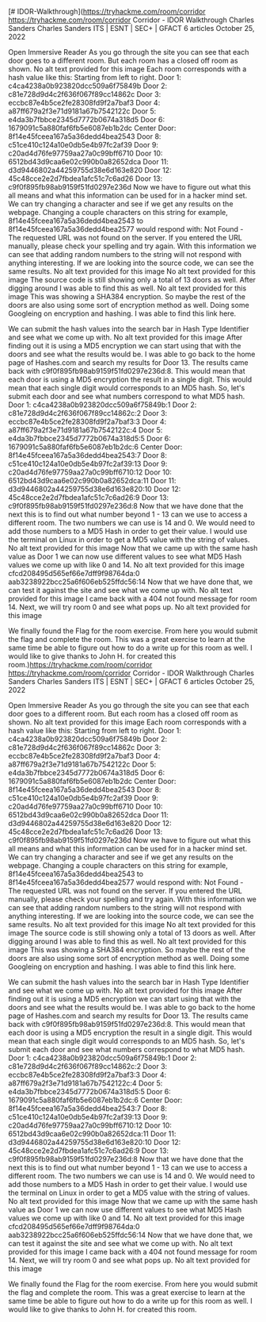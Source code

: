 [# IDOR-Walkthrough](https://tryhackme.com/room/corridor
https://tryhackme.com/room/corridor
Corridor - IDOR Walkthrough
Charles Sanders
Charles Sanders
ITS | ESNT | SEC+ | GFACT
6 articles
October 25, 2022

Open Immersive Reader
As you go through the site you can see that each door goes to a different room. But each room has a closed off room as shown.
No alt text provided for this image
Each room corresponds with a hash value like this: Starting from left to right.
Door 1: c4ca4238a0b923820dcc509a6f75849b
Door 2: c81e728d9d4c2f636f067f89cc14862c
Door 3: eccbc87e4b5ce2fe28308fd9f2a7baf3
Door 4: a87ff679a2f3e71d9181a67b7542122c
Door 5: e4da3b7fbbce2345d7772b0674a318d5
Door 6: 1679091c5a880faf6fb5e6087eb1b2dc
Center Door: 8f14e45fceea167a5a36dedd4bea2543
Door 8: c51ce410c124a10e0db5e4b97fc2af39
Door 9: c20ad4d76fe97759aa27a0c99bff6710
Door 10: 6512bd43d9caa6e02c990b0a82652dca
Door 11: d3d9446802a44259755d38e6d163e820
Door 12: 45c48cce2e2d7fbdea1afc51c7c6ad26
Door 13: c9f0f895fb98ab9159f51fd0297e236d
Now we have to figure out what this all means and what this information can be used for in a hacker mind set. We can try changing a character and see if we get any results on the webpage. Changing a couple characters on this string for example, 8f14e45fceea167a5a36dedd4bea2543 to 8f14e45fceea167a5a36dedd4bea2577 would respond with:
Not Found - The requested URL was not found on the server. If you entered the URL manually, please check your spelling and try again. 
With this information we can see that adding random numbers to the string will not respond with anything interesting. If we are looking into the source code, we can see the same results.
No alt text provided for this image
No alt text provided for this image
The source code is still showing only a total of 13 doors as well. After digging around I was able to find this as well.
No alt text provided for this image
This was showing a SHA384 encryption. So maybe the rest of the doors are also using some sort of encryption method as well. Doing some Googleing on encryption and hashing. I was able to find this link here.

We can submit the hash values into the search bar in Hash Type Identifier and see what we come up with.
No alt text provided for this image
After finding out it is using a MD5 encryption we can start using that with the doors and see what the results would be. I was able to go back to the home page of Hashes.com and search my results for Door 13. The results came back with c9f0f895fb98ab9159f51fd0297e236d:8. This would mean that each door is using a MD5 encryption the result in a single digit. This would mean that each single digit would corresponds to an MD5 hash.
So, let's submit each door and see what numbers correspond to what MD5 hash.
Door 1: c4ca4238a0b923820dcc509a6f75849b:1
Door 2: c81e728d9d4c2f636f067f89cc14862c:2
Door 3: eccbc87e4b5ce2fe28308fd9f2a7baf3:3
Door 4: a87ff679a2f3e71d9181a67b7542122c:4
Door 5: e4da3b7fbbce2345d7772b0674a318d5:5
Door 6: 1679091c5a880faf6fb5e6087eb1b2dc:6
Center Door: 8f14e45fceea167a5a36dedd4bea2543:7
Door 8: c51ce410c124a10e0db5e4b97fc2af39:13
Door 9: c20ad4d76fe97759aa27a0c99bff6710:12
Door 10: 6512bd43d9caa6e02c990b0a82652dca:11
Door 11: d3d9446802a44259755d38e6d163e820:10
Door 12: 45c48cce2e2d7fbdea1afc51c7c6ad26:9
Door 13: c9f0f895fb98ab9159f51fd0297e236d:8
Now that we have done that the next this is to find out what number beyond 1 - 13 can we use to access a different room. The two numbers we can use is 14 and 0. We would need to add those numbers to a MD5 Hash in order to get their value. I would use the terminal on Linux in order to get a MD5 value with the string of values.
No alt text provided for this image
Now that we came up with the same hash value as Door 1 we can now use different values to see what MD5 Hash values we come up with like 0 and 14.
No alt text provided for this image
cfcd208495d565ef66e7dff9f98764da:0
aab3238922bcc25a6f606eb525ffdc56:14
Now that we have done that, we can test it against the site and see what we come up with.
No alt text provided for this image
I came back with a 404 not found message for room 14. Next, we will try room 0 and see what pops up.
No alt text provided for this image

We finally found the Flag for the room exercise. From here you would submit the flag and complete the room. This was a great exercise to learn at the same time be able to figure out how to do a write up for this room as well.
I would like to give thanks to John H. for created this room.)https://tryhackme.com/room/corridor
https://tryhackme.com/room/corridor
Corridor - IDOR Walkthrough
Charles Sanders
Charles Sanders
ITS | ESNT | SEC+ | GFACT
6 articles
October 25, 2022

Open Immersive Reader
As you go through the site you can see that each door goes to a different room. But each room has a closed off room as shown.
No alt text provided for this image
Each room corresponds with a hash value like this: Starting from left to right.
Door 1: c4ca4238a0b923820dcc509a6f75849b
Door 2: c81e728d9d4c2f636f067f89cc14862c
Door 3: eccbc87e4b5ce2fe28308fd9f2a7baf3
Door 4: a87ff679a2f3e71d9181a67b7542122c
Door 5: e4da3b7fbbce2345d7772b0674a318d5
Door 6: 1679091c5a880faf6fb5e6087eb1b2dc
Center Door: 8f14e45fceea167a5a36dedd4bea2543
Door 8: c51ce410c124a10e0db5e4b97fc2af39
Door 9: c20ad4d76fe97759aa27a0c99bff6710
Door 10: 6512bd43d9caa6e02c990b0a82652dca
Door 11: d3d9446802a44259755d38e6d163e820
Door 12: 45c48cce2e2d7fbdea1afc51c7c6ad26
Door 13: c9f0f895fb98ab9159f51fd0297e236d
Now we have to figure out what this all means and what this information can be used for in a hacker mind set. We can try changing a character and see if we get any results on the webpage. Changing a couple characters on this string for example, 8f14e45fceea167a5a36dedd4bea2543 to 8f14e45fceea167a5a36dedd4bea2577 would respond with:
Not Found - The requested URL was not found on the server. If you entered the URL manually, please check your spelling and try again. 
With this information we can see that adding random numbers to the string will not respond with anything interesting. If we are looking into the source code, we can see the same results.
No alt text provided for this image
No alt text provided for this image
The source code is still showing only a total of 13 doors as well. After digging around I was able to find this as well.
No alt text provided for this image
This was showing a SHA384 encryption. So maybe the rest of the doors are also using some sort of encryption method as well. Doing some Googleing on encryption and hashing. I was able to find this link here.

We can submit the hash values into the search bar in Hash Type Identifier and see what we come up with.
No alt text provided for this image
After finding out it is using a MD5 encryption we can start using that with the doors and see what the results would be. I was able to go back to the home page of Hashes.com and search my results for Door 13. The results came back with c9f0f895fb98ab9159f51fd0297e236d:8. This would mean that each door is using a MD5 encryption the result in a single digit. This would mean that each single digit would corresponds to an MD5 hash.
So, let's submit each door and see what numbers correspond to what MD5 hash.
Door 1: c4ca4238a0b923820dcc509a6f75849b:1
Door 2: c81e728d9d4c2f636f067f89cc14862c:2
Door 3: eccbc87e4b5ce2fe28308fd9f2a7baf3:3
Door 4: a87ff679a2f3e71d9181a67b7542122c:4
Door 5: e4da3b7fbbce2345d7772b0674a318d5:5
Door 6: 1679091c5a880faf6fb5e6087eb1b2dc:6
Center Door: 8f14e45fceea167a5a36dedd4bea2543:7
Door 8: c51ce410c124a10e0db5e4b97fc2af39:13
Door 9: c20ad4d76fe97759aa27a0c99bff6710:12
Door 10: 6512bd43d9caa6e02c990b0a82652dca:11
Door 11: d3d9446802a44259755d38e6d163e820:10
Door 12: 45c48cce2e2d7fbdea1afc51c7c6ad26:9
Door 13: c9f0f895fb98ab9159f51fd0297e236d:8
Now that we have done that the next this is to find out what number beyond 1 - 13 can we use to access a different room. The two numbers we can use is 14 and 0. We would need to add those numbers to a MD5 Hash in order to get their value. I would use the terminal on Linux in order to get a MD5 value with the string of values.
No alt text provided for this image
Now that we came up with the same hash value as Door 1 we can now use different values to see what MD5 Hash values we come up with like 0 and 14.
No alt text provided for this image
cfcd208495d565ef66e7dff9f98764da:0
aab3238922bcc25a6f606eb525ffdc56:14
Now that we have done that, we can test it against the site and see what we come up with.
No alt text provided for this image
I came back with a 404 not found message for room 14. Next, we will try room 0 and see what pops up.
No alt text provided for this image

We finally found the Flag for the room exercise. From here you would submit the flag and complete the room. This was a great exercise to learn at the same time be able to figure out how to do a write up for this room as well.
I would like to give thanks to John H. for created this room.
